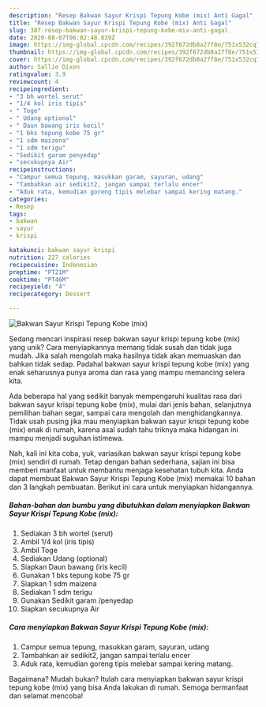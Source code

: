 ```yaml
---
description: "Resep Bakwan Sayur Krispi Tepung Kobe (mix) Anti Gagal"
title: "Resep Bakwan Sayur Krispi Tepung Kobe (mix) Anti Gagal"
slug: 387-resep-bakwan-sayur-krispi-tepung-kobe-mix-anti-gagal
date: 2020-08-07T06:02:48.039Z
image: https://img-global.cpcdn.com/recipes/392f672db8a27f8e/751x532cq70/bakwan-sayur-krispi-tepung-kobe-mix-foto-resep-utama.jpg
thumbnail: https://img-global.cpcdn.com/recipes/392f672db8a27f8e/751x532cq70/bakwan-sayur-krispi-tepung-kobe-mix-foto-resep-utama.jpg
cover: https://img-global.cpcdn.com/recipes/392f672db8a27f8e/751x532cq70/bakwan-sayur-krispi-tepung-kobe-mix-foto-resep-utama.jpg
author: Sallie Dixon
ratingvalue: 3.9
reviewcount: 4
recipeingredient:
- "3 bh wortel serut"
- "1/4 kol iris tipis"
- " Toge"
- " Udang optional"
- " Daun bawang iris kecil"
- "1 bks tepung kobe 75 gr"
- "1 sdm maizena"
- "1 sdm terigu"
- "Sedikit garam penyedap"
- "secukupnya Air"
recipeinstructions:
- "Campur semua tepung, masukkan garam, sayuran, udang"
- "Tambahkan air sedikit2, jangan sampai terlalu encer"
- "Aduk rata, kemudian goreng tipis melebar sampai kering matang."
categories:
- Resep
tags:
- bakwan
- sayur
- krispi

katakunci: bakwan sayur krispi 
nutrition: 227 calories
recipecuisine: Indonesian
preptime: "PT21M"
cooktime: "PT46M"
recipeyield: "4"
recipecategory: Dessert

---
```



![Bakwan Sayur Krispi Tepung Kobe (mix)](https://img-global.cpcdn.com/recipes/392f672db8a27f8e/751x532cq70/bakwan-sayur-krispi-tepung-kobe-mix-foto-resep-utama.jpg)

Sedang mencari inspirasi resep bakwan sayur krispi tepung kobe (mix) yang unik? Cara menyiapkannya memang tidak susah dan tidak juga mudah. Jika salah mengolah maka hasilnya tidak akan memuaskan dan bahkan tidak sedap. Padahal bakwan sayur krispi tepung kobe (mix) yang enak seharusnya punya aroma dan rasa yang mampu memancing selera kita.

Ada beberapa hal yang sedikit banyak mempengaruhi kualitas rasa dari bakwan sayur krispi tepung kobe (mix), mulai dari jenis bahan, selanjutnya pemilihan bahan segar, sampai cara mengolah dan menghidangkannya. Tidak usah pusing jika mau menyiapkan bakwan sayur krispi tepung kobe (mix) enak di rumah, karena asal sudah tahu triknya maka hidangan ini mampu menjadi suguhan istimewa.




Nah, kali ini kita coba, yuk, variasikan bakwan sayur krispi tepung kobe (mix) sendiri di rumah. Tetap dengan bahan sederhana, sajian ini bisa memberi manfaat untuk membantu menjaga kesehatan tubuh kita. Anda dapat membuat Bakwan Sayur Krispi Tepung Kobe (mix) memakai 10 bahan dan 3 langkah pembuatan. Berikut ini cara untuk menyiapkan hidangannya.

<!--inarticleads1-->

##### Bahan-bahan dan bumbu yang dibutuhkan dalam menyiapkan Bakwan Sayur Krispi Tepung Kobe (mix):

1. Sediakan 3 bh wortel (serut)
1. Ambil 1/4 kol (iris tipis)
1. Ambil  Toge
1. Sediakan  Udang (optional)
1. Siapkan  Daun bawang (iris kecil)
1. Gunakan 1 bks tepung kobe 75 gr
1. Siapkan 1 sdm maizena
1. Sediakan 1 sdm terigu
1. Gunakan Sedikit garam /penyedap
1. Siapkan secukupnya Air




<!--inarticleads2-->

##### Cara menyiapkan Bakwan Sayur Krispi Tepung Kobe (mix):

1. Campur semua tepung, masukkan garam, sayuran, udang
1. Tambahkan air sedikit2, jangan sampai terlalu encer
1. Aduk rata, kemudian goreng tipis melebar sampai kering matang.




Bagaimana? Mudah bukan? Itulah cara menyiapkan bakwan sayur krispi tepung kobe (mix) yang bisa Anda lakukan di rumah. Semoga bermanfaat dan selamat mencoba!
